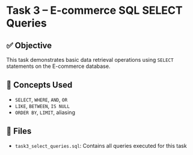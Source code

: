 # Task 3 – E-commerce SQL SELECT Queries

## ✅ Objective
This task demonstrates basic data retrieval operations using `SELECT` statements on the E-commerce database.

## 🧠 Concepts Used
- `SELECT`, `WHERE`, `AND`, `OR`
- `LIKE`, `BETWEEN`, `IS NULL`
- `ORDER BY`, `LIMIT`, aliasing

## 📂 Files
- `task3_select_queries.sql`: Contains all queries executed for this task
